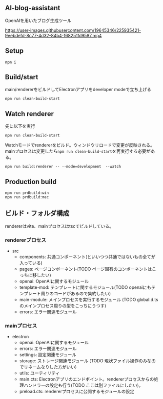 ## AI-blog-assistant
OpenAIを用いたブログ生成ツール

https://user-images.githubusercontent.com/19645346/225935421-9eebdefd-8c77-4d32-84b4-f68251fd9587.mp4


## Setup
```
npm i
```

## Build/start
main/rendererをビルドしてElectronアプリをdeveloper modeで立ち上げる
```
npm run clean-build-start
```

## Watch renderer
先に以下を実行
```
npm run clean-build-start
```

Watchモードでrendererをビルド。ウィンドウリロードで変更が反映される。
mainプロセスは変更したら`npm run clean-build-start`を再実行する必要がある。

```
npm run build:renderer -- --mode=development  --watch
```

## Production build
```
npm run prdbuild:win
npm run prdbuild:mac
```

## ビルド・フォルダ構成
rendererはvite、mainプロセスはtscでビルドしている。

### rendererプロセス
- src
    - components: 共通コンポーネント(といいつつ共通ではないもの全てが入っている)
    - pages: ページコンポーネント(TODO ページ固有のコンポーネントはこっちに移したい)
    - openai: OpenAIに関するモジュール
    - template-mod: テンプレートに関するモジュール(TODO openaiにもテンプレート周りのコードがあるので集約したい)
    - main-module: メインプロセスを実行するモジュール (TODO global.d.tsのメインプロセス周りの型をこっちにうつす)
    - errors: エラー関連モジュール

### mainプロセス
- electron
    - openai: OpenAIに関するモジュール
    - errors: エラー関連モジュール
    - settings: 設定関連モジュール
    - storage: ストレージ関連モジュール (TODO 現状ファイル操作のみなのでリネームなりした方がいい)
    - utils: ユーティリティ
    - main.cts: Electronアプリのエンドポイント。rendererプロセスからの処理ハンドラーの設定も行う(TODO ここは別ファイルにしたい)。
    - preload.cts: rendererプロセスに公開するモジュールの設定
